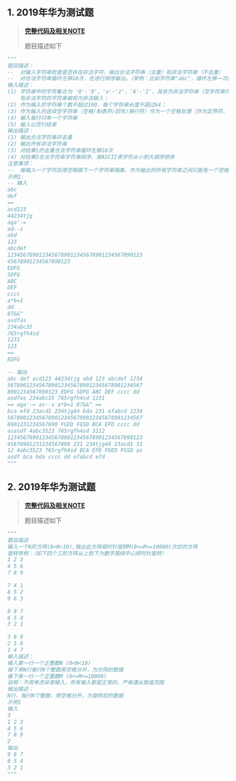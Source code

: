 ## 1. 2019年华为测试题
> [**完整代码及相关NOTE**](https://github.com/pick-up-a-drop-of-water/Python_Notes/blob/master/Tests_Passed/huawei_test_handle_strings.py)
>
> 题目描述如下
```python
"""
题目描述：
--  对输入字符串检查是否存在非法字符，输出合法字符串（去重）和非法字符串（不去重）
--  对合法字符串循环左移10次，在进行排序输出。（举例：比如字符串"abc"，循环左移一次的结果为"bca"）
输入描述：
(1) 字符串中的字符集合为 '0'-'9'，'a'-'z'，'A'-'Z'，其余为非法字符串（空字符串作为定界符），
    有非法字符的字符串被视为非法输入；
(2) 作为输入的字符串个数不超过100，每个字符串长度不超过64；
(3) 作为输入的连续空字符串（空格/制表符/回车/换行符）作为一个空格处理（作为定界符，字符串起始字符不能为空）；
(4) 输入每行只有一个字符串
(5) 输入以空行结束
输出描述：
(1) 输出合法字符串并去重
(2) 输出所有非法字符串
(3) 对结果1的去重合法字符串循环左移10次
(4) 对结果3合法字符串字符串排序，按ASCII表字符从小到大顺序排序
注意事项：
--  每输入一个字符后用空格跟下一个字符串隔离，作为输出的所有字符串之间只能有一个空格（作为定界符）；
示例1:
-- 输入
abc
def
==
acd123
44234tjg
aga'-=
ad--s
abd
123
abcdef
1234567890123456789012345678901234567890123
45678901234567890123
EDFG
SDFG
ABC
DEF
cccc
a*b=1
dd
87&&^
asdfas
234abc35
765rgfh4sd
1231
123
==
EDFG

-- 输出
abc def acd123 44234tjg abd 123 abcdef 1234
5678901234567890123456789012345678901234567
8901234567890123 EDFG SDFG ABC DEF cccc dd
asdfas 234abc35 765rgfh4sd 1231
== aga'-= as--s a*b=1 87&&^ ==
bca efd 23acd1 234tjg44 bda 231 efabcd 1234
5678901234567890123456789012345678901234567
8901231234567890 FGED FGSD BCA EFD cccc dd
asasdf 4abc3523 765rgfh4sd 3112
1234567890123456789012345678901234567890123
45678901231234567890 231 234tjg44 23acd1 31
12 4abc3523 765rgfh4sd BCA EFD FGED FGSD as
asdf bca bda cccc dd efabcd efd
"""
```
## 2. 2019年华为测试题
> [**完整代码及相关NOTE**](https://github.com/pick-up-a-drop-of-water/Python_Notes/blob/master/Tests_Passed/huawei_test_handle_strings.py)
>
> 题目描述如下
```python
"""
题目描述
输入一个N阶方阵(0<N<10),输出此方阵顺时针旋转M(0<=M<=10000)次后的方阵
旋转举例：（如下四个三阶方阵从上到下为数字围绕中心顺时针旋转）
1 2 3
4 5 6
7 8 9

7 4 1
8 5 2
9 6 3

9 8 7
6 5 4
3 2 1

3 6 9
2 5 8
1 4 7
输入描述：
输入第一行一个正整数N (0<N<10)
接下来N行每行N个整数用空格分开，为方阵的数据
接下来一行一个正整数M (0<=M<=10000)
说明：不用考虑异常输入，所有输入都是正常的，严格遵从取值范围
输出描述：
N行，每行N个整数，用空格分开，为旋转后的数据
示例1
输入
3
1 2 3
4 5 6
7 8 9
2
输出
9 8 7
6 5 4
3 2 1
"""
```
